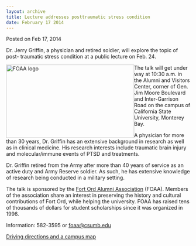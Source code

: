 ```yaml
---
layout: archive
title: Lecture addresses posttraumatic stress condition
date: February 17 2014
---
```





<span class="date">Posted on Feb 17, 2014    </span>
<p>Dr. Jerry Griffin, a physician and retired soldier, will explore
the topic of post- traumatic stress condition at a public lecture
on Feb. 24.</p>
<p><img alt="FOAA logo" src="http://news.csumb.edu/sites/default/files/65/attachments/news/images/foaa_for_web.jpg" style="width:350px; height:200px; float:left">The talk will get
under way at 10:30 a.m. in the Alumni and Visitors Center, corner
of Gen. Jim Moore Boulevard and Inter-Garrison Road on the campus
of California State University, Monterey Bay.</img></p>
<p>A physician for more than 30 years, Dr. Griffin has an extensive
background in research as well as in clinical medicine. His
research interests include traumatic brain injury and
molecular/immune events of PTSD and treatments.</p>
<p>Dr. Griffin retired from the Army after more than 40 years of
service as an active duty and Army Reserve soldier. As such, he has
extensive knowledge of research being conducted in a military
setting.</p>
<p>The talk is sponsored by the <a href="http://foaa.csumb.edu" rel="nofollow">Fort Ord Alumni Association</a> (FOAA). Members of
the association share an interest in preserving the history and
cultural contributions of Fort Ord, while helping the university.
FOAA has raised tens of thousands of dollars for student
scholarships since it was organized in 1996.</p>
<p>Information: 582-3595 or <a href="mailto:foaa@csumb.edu">foaa@csumb.edu</a></p>
<p><a href="http://csumb.edu/maps" rel="nofollow">Driving
directions and a campus map</a><br>
&#xA0;</br></p>





